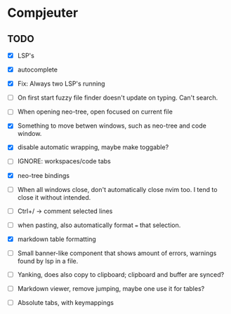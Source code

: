 # Compjeuter
## TODO
- [x] LSP's 
- [x] autocomplete 
- [x] Fix: Always two LSP's running
- [ ] On first start fuzzy file finder doesn't update on typing. Can't search. 
- [ ] When opening neo-tree, open focused on current file
- [x] Something to move betwen windows, such as neo-tree and code window.
- [x] disable automatic wrapping, maybe make toggable?
- [ ] IGNORE: workspaces/code tabs
- [x] neo-tree bindings
- [ ] When all windows close, don't automatically close nvim too. I tend to 
close it without intended.
- [ ] Ctrl+/ -> comment selected lines
- [ ] when pasting, also automatically format `=` that selection.
- [x] markdown table formatting
- [ ] Small banner-like component that shows amount of errors, warnings found by lsp in a file.
- [ ] Yanking, does also copy to clipboard; clipboard and buffer are synced?
- [ ] Markdown viewer, remove jumping, maybe one use it for tables? 
- [ ] Absolute tabs, with keymappings


